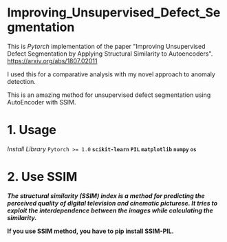 # Improving_Unsupervised_Defect_Segmentation

This is *Pytorch* implementation of the paper "Improving Unsupervised Defect Segmentation by Applying Structural Similarity to Autoencoders".
https://arxiv.org/abs/1807.02011 

I used this for a comparative analysis with my novel approach to anomaly detection.

This is an amazing method for unsupervised defect segmentation using AutoEncoder with SSIM. 

# 1. Usage
*Install Library*
`Pytorch >= 1.0`<b> 
`scikit-learn` <b>
`PIL` <b>
`matplotlib`<b>
`numpy`<b>
  `os`<b>


# 2. Use SSIM

*The structural similarity (SSIM) index is a method for predicting the perceived quality of digital television and cinematic picturese.
It tries to exploit the interdependence between the images while calculating the similarity.*

If you use SSIM method, you have to pip install SSIM-PIL.
